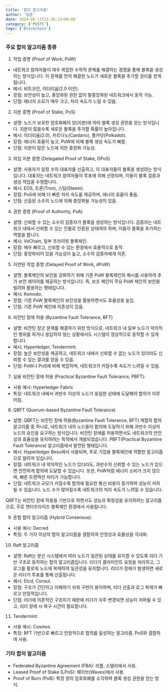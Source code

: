 ```yaml
---
title: '합의 알고리즘'
author: '임훈'
date: 2024-09-11T13:30:13+09:00
category: ['POSTS']
tags: ['Blockchain']
---
```

### 주요 합의 알고리즘 종류

1.	작업 증명 (Proof of Work, PoW)
*  네트워크 참여자들이 매우 복잡한 수학적 문제를 해결하는 경쟁을 통해 블록을 생성하는 방식입니다. 이 문제를 먼저 해결한 노드가 새로운 블록을 추가할 권리를 얻게 됩니다.
* 예시: 비트코인, 이더리움(2.0 이전).
* 장점: 보안성이 높고, 중앙화된 권한 없이 탈중앙화된 네트워크에서 동작 가능.
* 단점: 에너지 소모가 매우 크고, 처리 속도가 느릴 수 있음.

2.	지분 증명 (Proof of Stake, PoS)
* 설명: 노드가 보유한 암호화폐의 양(지분)에 따라 블록 생성 권한을 얻는 방식입니다. 지분이 많을수록 새로운 블록을 추가할 확률이 높아집니다.
* 예시: 이더리움(2.0), 카르다노(Cardano), 폴카닷(Polkadot).
* 장점: 에너지 효율이 높고, PoW에 비해 블록 생성 속도가 빠름.
* 단점: 지분이 많은 노드에 의한 중앙화 가능성.

3.	위임 지분 증명 (Delegated Proof of Stake, DPoS)
* 설명: 사용자가 일정 수의 대표자를 선출하고, 이 대표자들이 블록을 생성하는 방식입니다. 대표자는 네트워크 참여자들의 투표에 의해 선정되며, 이들이 블록 검증과 생성 작업을 수행합니다.
* 예시: EOS, 트론(Tron), 스팀(Steem).
* 장점: PoS에 비해 더 빠른 처리 속도를 제공하며, 에너지 효율이 좋음.
* 단점: 선출된 소수의 노드에 의해 중앙화될 가능성이 있음.

4.	권한 증명 (Proof of Authority, PoA)
* 설명: 신뢰할 수 있는 소수의 검증자가 블록을 생성하는 방식입니다. 검증자는 네트워크 내에서 신뢰할 수 있는 인물로 인증된 상태여야 하며, 이들이 블록을 추가하는 역할을 합니다.
* 예시: VeChain, 일부 프라이빗 블록체인.
* 장점: 매우 빠르고, 신뢰할 수 있는 환경에서 효율적으로 동작.
* 단점: 중앙화되어 있을 가능성이 높고, 소수의 검증자에게 의존.

5.	지연된 작업 증명 (Delayed Proof of Work, dPoW)
* 설명: 블록체인의 보안을 강화하기 위해 기존 PoW 블록체인의 해시를 사용하여 추가 보안 레이어를 제공하는 방식입니다. 즉, 보조 체인이 주요 PoW 체인의 보안을 빌려와 활용하는 형태입니다.
* 예시: Komodo.
* 장점: 기존 PoW 블록체인의 보안성을 활용하면서도 효율성을 높임.
* 단점: 기존 PoW 체인에 의존성이 있음.

6.	비잔틴 장애 허용 (Byzantine Fault Tolerance, BFT)
* 설명: 비잔틴 장군 문제를 해결하기 위한 방식으로, 네트워크 내 일부 노드가 악의적인 행위를 하거나 응답하지 않는 상황에서도 시스템이 정상적으로 동작할 수 있게 합니다.
* 예시: Hyperledger, Tendermint.
* 장점: 높은 보안성을 제공하고, 네트워크 내에서 신뢰할 수 없는 노드가 있더라도 신뢰할 수 있는 결과를 얻을 수 있음.
* 단점: PoW나 PoS에 비해 복잡하며, 네트워크가 커질수록 속도가 느려질 수 있음.

7.	실용 비잔틴 장애 허용 (Practical Byzantine Fault Tolerance, PBFT):
* 사용 예시: Hyperledger Fabric
* 특징: 네트워크 내에서 과반수 이상의 노드가 동일한 상태에 도달해야 합의가 이루어짐.

8. QBFT (Quorum-based Byzantine Fault Tolerance)

* 설명: QBFT는 비잔틴 장애 허용(Byzantine Fault Tolerance, BFT) 계열의 합의 알고리즘 중 하나로, 네트워크 내의 노드들이 합의에 도달하기 위해 과반수 이상의 노드의 승인을 요구하는 방식입니다. 비잔틴 장애를 허용하면서도 네트워크의 안전성과 효율성을 유지하려는 목적에서 개발되었습니다. PBFT(Practical Byzantine Fault Tolerance) 알고리즘에서 발전된 형태입니다.
* 예시: Hyperledger Besu에서 사용되며, 주로 기업용 블록체인에 적합한 알고리즘으로 알려져 있습니다.
* 장점: 네트워크 내 악의적인 노드가 있더라도, 과반수의 신뢰할 수 있는 노드가 있으면 안전하게 합의에 도달할 수 있습니다. 또한, PoW처럼 에너지 소비가 크지 않으며, 빠른 트랜잭션 처리가 가능합니다.
* 단점: 네트워크 규모가 커질수록 합의에 필요한 통신 비용이 증가하여 성능이 저하될 수 있습니다. 노드 수가 많아질수록 네트워크의 처리 속도가 느려질 수 있습니다.

QBFT는 비잔틴 장애 허용을 기반으로 하면서도 성능과 확장성을 유지하려는 알고리즘으로, 주로 엔터프라이즈 블록체인 환경에서 사용됩니다.

9.	혼합 합의 알고리즘 (Hybrid Consensus):
* 사용 예시: Decred
* 특징: 두 가지 이상의 합의 알고리즘을 결합하여 안정성과 효율성을 극대화.

10. Raft 알고리즘
* 설명: Raft는 분산 시스템에서 여러 노드가 일관된 상태를 유지할 수 있도록 리더 기반 구조로 동작하는 합의 알고리즘입니다. 리더가 클라이언트 요청을 처리하고, 그 로그를 팔로워 노드에 복제하여 일관성을 유지합니다. 리더가 장애가 발생하면 새로운 리더가 투표를 통해 선출됩니다.
* 예시: Etcd, Consul.
* 장점: 구조가 간단하고 이해하기 쉬워 구현이 용이하며, 리더 선출과 로그 복제가 빠르고 안정적입니다.
* 단점: 리더에 의존적인 구조이기 때문에 리더가 자주 변경되면 성능이 저하될 수 있고, 리더 장애 시 복구 시간이 필요합니다.

11. Tendermint:
* 사용 예시: Cosmos
* 특징: BFT 기반으로 빠르고 안정적으로 합의를 달성하는 알고리즘. PoS와 결합하여 사용.

### 기타 합의 알고리즘

* Federated Byzantine Agreement (FBA): 리플, 스텔라에서 사용.
* Leased Proof of Stake (LPoS): 웨이브(Waves)에서 사용.
* Proof of Burn (PoB): 특정 양의 암호화폐를 소각하여 블록 생성 권한을 얻는 방식.